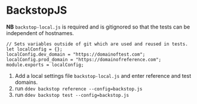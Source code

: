 # BackstopJS

**NB** `backstop-local.js` is required and is gitignored so that the tests can
be independent of hostnames.

```
// Sets variables outside of git which are used and reused in tests.
let localConfig = {};
localConfig.dev_domain = "https://domainoftest.com";
localConfig.prod_domain = "https://domainofreference.com";
module.exports = localConfig;
```

1. Add a local settings file `backstop-local.js` and enter reference and test domains.
1. run `ddev backstop reference --config=backstop.js`
1. run `ddev backstop test --config=backstop.js`
